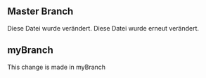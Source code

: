## Master Branch

Diese Datei wurde verändert.
Diese Datei wurde erneut verändert.

## myBranch

This change is made in myBranch
